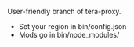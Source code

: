 User-friendly branch of tera-proxy.

* Set your region in bin/config.json
* Mods go in bin/node_modules/
